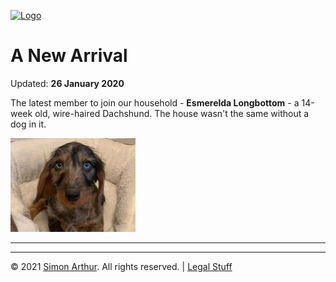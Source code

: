 <script src="https://www.simonarthur.co.uk/includes/scripts/md-page.js"></script>

[![Logo](https://www.simonarthur.co.uk/includes/images/anomis66_jack.png "Keep It Simple, Simon")][home]






A New Arrival
=============

Updated: **26 January 2020**

The latest member to join our household - **Esmerelda Longbottom** - a 14-week old, wire-haired Dachshund. The house wasn't the same without a dog in it.

[![Esmerelda Longbottom](2020-01-26-1.jpg "Esmerelda Longbottom")](2020-01-26-1x.jpg)






------

<ul id="myNavbar" class="columns"></ul>
<script src="https://www.simonarthur.co.uk/includes/scripts/navigation.news.js"></script>

------

&copy; 2021 [Simon Arthur][home].  All rights reserved. | [Legal Stuff][legal]

[home]: <https://www.simonarthur.co.uk/> "Keep It Simple, Simon"
[legal]: <https://www.simonarthur.co.uk/legal.html> "Legal Stuff"
